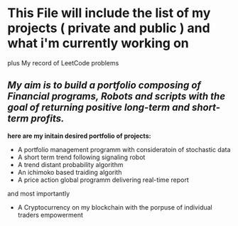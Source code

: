 # This File will include the list of my projects ( private and public ) and what i'm currently working on
plus My record of LeetCode problems

_My aim is to build a portfolio composing of Financial programs, Robots and scripts with the goal of returning positive long-term and short-term profits._ 
---
__here are my initain desired portfolio of projects:__
* A portfolio management programm with consideratoin of stochastic data
* A short term trend following signaling robot
* A trend distant probability algorithm
* An ichimoko based traiding algorith
* A price action global programm delivering real-time report

and most importantly
* A Cryptocurrency on my blockchain with the porpuse of individual traders empowerment
